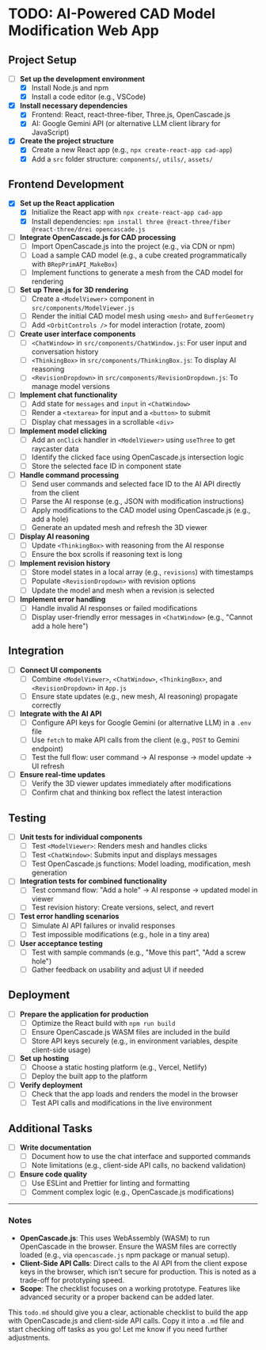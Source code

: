 # TODO: AI-Powered CAD Model Modification Web App

## Project Setup
- [ ] **Set up the development environment**
  - [x] Install Node.js and npm
  - [x] Install a code editor (e.g., VSCode)
- [x] **Install necessary dependencies**
  - [x] Frontend: React, react-three-fiber, Three.js, OpenCascade.js
  - [x] AI: Google Gemini API (or alternative LLM client library for JavaScript)
- [x] **Create the project structure**
  - [x] Create a new React app (e.g., `npx create-react-app cad-app`)
  - [x] Add a `src` folder structure: `components/`, `utils/`, `assets/`

## Frontend Development
- [x] **Set up the React application**
  - [x] Initialize the React app with `npx create-react-app cad-app`
  - [x] Install dependencies: `npm install three @react-three/fiber @react-three/drei opencascade.js`
- [ ] **Integrate OpenCascade.js for CAD processing**
  - [ ] Import OpenCascade.js into the project (e.g., via CDN or npm)
  - [ ] Load a sample CAD model (e.g., a cube created programmatically with `BRepPrimAPI_MakeBox`)
  - [ ] Implement functions to generate a mesh from the CAD model for rendering
- [ ] **Set up Three.js for 3D rendering**
  - [ ] Create a `<ModelViewer>` component in `src/components/ModelViewer.js`
  - [ ] Render the initial CAD model mesh using `<mesh>` and `BufferGeometry`
  - [ ] Add `<OrbitControls />` for model interaction (rotate, zoom)
- [ ] **Create user interface components**
  - [ ] `<ChatWindow>` in `src/components/ChatWindow.js`: For user input and conversation history
  - [ ] `<ThinkingBox>` in `src/components/ThinkingBox.js`: To display AI reasoning
  - [ ] `<RevisionDropdown>` in `src/components/RevisionDropdown.js`: To manage model versions
- [ ] **Implement chat functionality**
  - [ ] Add state for `messages` and `input` in `<ChatWindow>`
  - [ ] Render a `<textarea>` for input and a `<button>` to submit
  - [ ] Display chat messages in a scrollable `<div>`
- [ ] **Implement model clicking**
  - [ ] Add an `onClick` handler in `<ModelViewer>` using `useThree` to get raycaster data
  - [ ] Identify the clicked face using OpenCascade.js intersection logic
  - [ ] Store the selected face ID in component state
- [ ] **Handle command processing**
  - [ ] Send user commands and selected face ID to the AI API directly from the client
  - [ ] Parse the AI response (e.g., JSON with modification instructions)
  - [ ] Apply modifications to the CAD model using OpenCascade.js (e.g., add a hole)
  - [ ] Generate an updated mesh and refresh the 3D viewer
- [ ] **Display AI reasoning**
  - [ ] Update `<ThinkingBox>` with reasoning from the AI response
  - [ ] Ensure the box scrolls if reasoning text is long
- [ ] **Implement revision history**
  - [ ] Store model states in a local array (e.g., `revisions`) with timestamps
  - [ ] Populate `<RevisionDropdown>` with revision options
  - [ ] Update the model and mesh when a revision is selected
- [ ] **Implement error handling**
  - [ ] Handle invalid AI responses or failed modifications
  - [ ] Display user-friendly error messages in `<ChatWindow>` (e.g., "Cannot add a hole here")

## Integration
- [ ] **Connect UI components**
  - [ ] Combine `<ModelViewer>`, `<ChatWindow>`, `<ThinkingBox>`, and `<RevisionDropdown>` in `App.js`
  - [ ] Ensure state updates (e.g., new mesh, AI reasoning) propagate correctly
- [ ] **Integrate with the AI API**
  - [ ] Configure API keys for Google Gemini (or alternative LLM) in a `.env` file
  - [ ] Use `fetch` to make API calls from the client (e.g., `POST` to Gemini endpoint)
  - [ ] Test the full flow: user command → AI response → model update → UI refresh
- [ ] **Ensure real-time updates**
  - [ ] Verify the 3D viewer updates immediately after modifications
  - [ ] Confirm chat and thinking box reflect the latest interaction

## Testing
- [ ] **Unit tests for individual components**
  - [ ] Test `<ModelViewer>`: Renders mesh and handles clicks
  - [ ] Test `<ChatWindow>`: Submits input and displays messages
  - [ ] Test OpenCascade.js functions: Model loading, modification, mesh generation
- [ ] **Integration tests for combined functionality**
  - [ ] Test command flow: "Add a hole" → AI response → updated model in viewer
  - [ ] Test revision history: Create versions, select, and revert
- [ ] **Test error handling scenarios**
  - [ ] Simulate AI API failures or invalid responses
  - [ ] Test impossible modifications (e.g., hole in a tiny area)
- [ ] **User acceptance testing**
  - [ ] Test with sample commands (e.g., "Move this part", "Add a screw hole")
  - [ ] Gather feedback on usability and adjust UI if needed

## Deployment
- [ ] **Prepare the application for production**
  - [ ] Optimize the React build with `npm run build`
  - [ ] Ensure OpenCascade.js WASM files are included in the build
  - [ ] Store API keys securely (e.g., in environment variables, despite client-side usage)
- [ ] **Set up hosting**
  - [ ] Choose a static hosting platform (e.g., Vercel, Netlify)
  - [ ] Deploy the built app to the platform
- [ ] **Verify deployment**
  - [ ] Check that the app loads and renders the model in the browser
  - [ ] Test API calls and modifications in the live environment

## Additional Tasks
- [ ] **Write documentation**
  - [ ] Document how to use the chat interface and supported commands
  - [ ] Note limitations (e.g., client-side API calls, no backend validation)
- [ ] **Ensure code quality**
  - [ ] Use ESLint and Prettier for linting and formatting
  - [ ] Comment complex logic (e.g., OpenCascade.js modifications)

---

### Notes
- **OpenCascade.js**: This uses WebAssembly (WASM) to run OpenCascade in the browser. Ensure the WASM files are correctly loaded (e.g., via `opencascade.js` npm package or manual setup).
- **Client-Side API Calls**: Direct calls to the AI API from the client expose keys in the browser, which isn’t secure for production. This is noted as a trade-off for prototyping speed.
- **Scope**: The checklist focuses on a working prototype. Features like advanced security or a proper backend can be added later.

This `todo.md` should give you a clear, actionable checklist to build the app with OpenCascade.js and client-side API calls. Copy it into a `.md` file and start checking off tasks as you go! Let me know if you need further adjustments.
